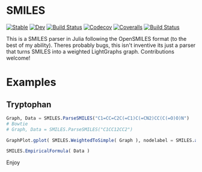 # SMILES

[![Stable](https://img.shields.io/badge/docs-stable-blue.svg)](https://caseykneale.github.io/SMILES.jl/stable)
[![Dev](https://img.shields.io/badge/docs-dev-blue.svg)](https://caseykneale.github.io/SMILES.jl/dev)
[![Build Status](https://travis-ci.com/caseykneale/SMILES.jl.svg?branch=master)](https://travis-ci.com/caseykneale/SMILES.jl)
[![Codecov](https://codecov.io/gh/caseykneale/SMILES.jl/branch/master/graph/badge.svg)](https://codecov.io/gh/caseykneale/SMILES.jl)
[![Coveralls](https://coveralls.io/repos/github/caseykneale/SMILES.jl/badge.svg?branch=master)](https://coveralls.io/github/caseykneale/SMILES.jl?branch=master)
[![Build Status](https://api.cirrus-ci.com/github/caseykneale/SMILES.jl.svg)](https://cirrus-ci.com/github/caseykneale/SMILES.jl)


This is a SMILES parser in Julia following the OpenSMILES format (to the best of my ability). Theres probably bugs, this isn't inventive its just a parser that turns SMILES into a weighted LightGraphs graph. Contributions welcome!

# Examples

## Tryptophan
```Julia
Graph, Data = SMILES.ParseSMILES("C1=CC=C2C(=C1)C(=CN2)CC(C(=O)O)N")
# Bowtie
# Graph, Data = SMILES.ParseSMILES("C1CC12CC2")

GraphPlot.gplot( SMILES.WeightedToSimple( Graph ), nodelabel = SMILES.abbreviation.( Data ) )

SMILES.EmpiricalFormula( Data )
```

Enjoy
